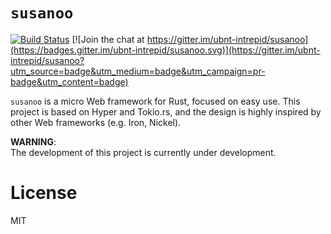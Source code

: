 # `susanoo`
[![Build Status](https://travis-ci.org/ubnt-intrepid/susanoo.svg?branch=master)](https://travis-ci.org/ubnt-intrepid/susanoo)
[![Join the chat at https://gitter.im/ubnt-intrepid/susanoo](https://badges.gitter.im/ubnt-intrepid/susanoo.svg)](https://gitter.im/ubnt-intrepid/susanoo?utm_source=badge&utm_medium=badge&utm_campaign=pr-badge&utm_content=badge)

`susanoo` is a micro Web framework for Rust, focused on easy use.
This project is based on Hyper and Tokio.rs, and the design is highly inspired by other Web frameworks (e.g. Iron, Nickel).

__WARNING__:  
The development of this project is currently under development.

# License
MIT
